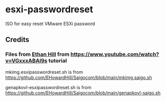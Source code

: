 # esxi-passwordreset
ISO for easy reset VMware ESXi password


## Credits

### Files from [Ethan Hill](https://github.com/EHowardHill) from https://www.youtube.com/watch?v=VGxxxABAl9s tutorial
mkimg.esxipasswordreset.sh is from https://github.com/EHowardHill/Saigocom/blob/main/mkimg.saigo.sh

genapkovl-esxipasswordreset.sh is from https://github.com/EHowardHill/Saigocom/blob/main/genapkovl-saigo.sh

